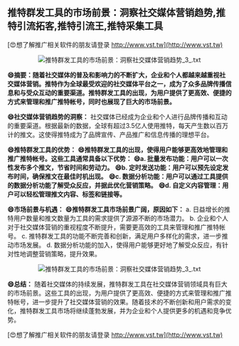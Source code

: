 ## **推特群发工具的市场前景：洞察社交媒体营销趋势,推特引流拓客,推特引流王,推特采集工具**

[😍想了解推广相关软件的朋友请登录 http://www.vst.tw](http://www.vst.tw)

 <center><img src="https://vst.tw/MP4/tuiguang/png/7.png" alt="推特群发工具的市场前景：洞察社交媒体营销趋势_3_.txt"></center>

**😄摘要：随着社交媒体的普及和影响力的不断扩大，企业和个人都越来越重视社交媒体营销。推特作为全球最受欢迎的社交媒体平台之一，成为了众多品牌传播信息和与受众互动的重要渠道。推特群发工具的出现，为用户提供了更高效、便捷的方式来管理和推广推特帐号，同时也展现了巨大的市场前景。**

**😄社交媒体营销趋势的洞察：**
社交媒体已经成为企业和个人进行品牌传播和互动的重要渠道。根据最新的数据，全球有超过3.5亿人使用推特，每天产生数以百万计的推文。这使得推特成为了品牌宣传、产品推广和信息传播的理想平台。

**😄推特群发工具的优势：**
**😄推特群发工具的出现，使得用户能够更高效地管理和推广推特帐号。这些工具通常具备以下优势：**
**😄a. 批量发布功能：用户可以一次性发布多个推文，节省时间和劳动力。**
**😄b. 定时发送功能：用户可以预先设定发布时间，确保推文在最佳时机出现。**
**😄c. 数据分析功能：用户可以通过工具提供的数据分析功能了解受众反应，并据此优化营销策略。**
**😄d. 自定义内容管理：用户可以轻松管理推文内容、标签和链接等。**

**😄市场前景与机遇：**
**😄推特群发工具市场前景广阔，原因如下：**
a. 日益增长的推特用户数量和推文数量为工具的需求提供了源源不断的市场潜力。
b. 企业和个人对于社交媒体营销的重视程度不断提升，需要更高效的工具来管理和推广推特帐号。
c. 推特群发工具的功能不断完善和创新，满足用户多样化的需求，进一步推动市场发展。
d. 数据分析功能的加入，使得用户能够更好地了解受众反应，有针对性地调整营销策略，提升效果。

 <center><img src="https://vst.tw/MP4/tuiguang/png/5.png" alt="推特群发工具的市场前景：洞察社交媒体营销趋势_3_.txt"></center>

**😄总结：**
随着社交媒体的持续发展，推特群发工具在社交媒体营销领域具有巨大的市场前景。这些工具的出现，为用户提供了更高效、便捷的方式来管理和推广推特帐号，进一步提升了社交媒体营销的效果。随着技术的不断创新和用户需求的变化，推特群发工具市场将继续蓬勃发展，并为企业和个人提供更多的机遇和竞争优势。

[😍想了解推广相关软件的朋友请登录 http://www.vst.tw](http://www.vst.tw)



